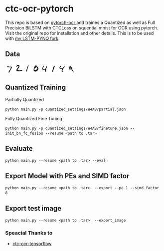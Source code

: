 # ctc-ocr-pytorch
This repo is based on <a href="https://github.com/Xilinx/pytorch-ocr" target="_blank"> pytorch-ocr </a> and traines a Quantized as well as Full Precision BiLSTM with CTCLoss on squential mnist for OCR using pytorch. Visit the original repo for installation and other details. This is to be used with <a href="https://github.com/ussamazahid96/LSTM-PYNQ" target="_blank"> my LSTM-PYNQ fork</a>.

## Data
<img src="sample_image.png" width="224" height="32">

## Quantized Training
Partially Quantized
```
python main.py -p quantized_settings/W4A8/partial.json
```
Fully Quantized Fine Tuning
```
python main.py -p quantized_settings/W4A8/finetune.json --init_bn_fc_fusion --resume <path to .tar>
```
## Evaluate
```
python main.py --resume <path to .tar> --eval
```
## Export Model with PEs and SIMD factor

```
python main.py --resume <path to .tar>  --export --pe 1 --simd_factor 8
```

## Export test image
```
python main.py --resume <path to .tar>  --export_image
```

### Speacial Thanks to
* <a href="https://github.com/stardut/ctc-ocr-tensorflow" target="_blank"> ctc-ocr-tensorflow </a>